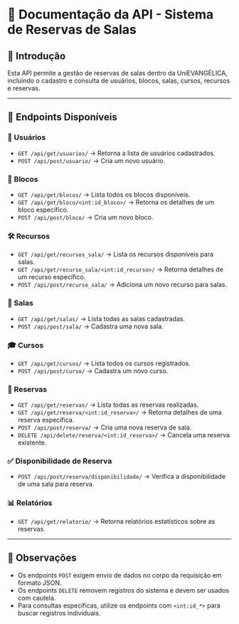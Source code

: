 # 📌 Documentação da API - Sistema de Reservas de Salas

## 🔹 Introdução
Esta API permite a gestão de reservas de salas dentro da UniEVANGÉLICA, incluindo o cadastro e consulta de usuários, blocos, salas, cursos, recursos e reservas.

---

## 🔹 Endpoints Disponíveis

### 👥 Usuários
- `GET /api/get/usuarios/` → Retorna a lista de usuários cadastrados.
- `POST /api/post/usuario/` → Cria um novo usuário.

### 🏢 Blocos
- `GET /api/get/blocos/` → Lista todos os blocos disponíveis.
- `GET /api/get/bloco/<int:id_bloco>/` → Retorna os detalhes de um bloco específico.
- `POST /api/post/bloco/` → Cria um novo bloco.

### 🛠 Recursos
- `GET /api/get/recursos_sala/` → Lista os recursos disponíveis para salas.
- `GET /api/get/recurso_sala/<int:id_recurso>/` → Retorna detalhes de um recurso específico.
- `POST /api/post/recurso_sala/` → Adiciona um novo recurso para salas.

### 🚪 Salas
- `GET /api/get/salas/` → Lista todas as salas cadastradas.
- `POST /api/post/sala/` → Cadastra uma nova sala.

### 🎓 Cursos
- `GET /api/get/cursos/` → Lista todos os cursos registrados.
- `POST /api/post/curso/` → Cadastra um novo curso.

### 📅 Reservas
- `GET /api/get/reservas/` → Lista todas as reservas realizadas.
- `GET /api/get/reserva/<int:id_reserva>/` → Retorna detalhes de uma reserva específica.
- `POST /api/post/reserva/` → Cria uma nova reserva de sala.
- `DELETE /api/delete/reserva/<int:id_reserva>/` → Cancela uma reserva existente.

### ✅ Disponibilidade de Reserva
- `POST /api/post/reserva/disponibilidade/` → Verifica a disponibilidade de uma sala para reserva.

### 📊 Relatórios
- `GET /api/get/relatorio/` → Retorna relatórios estatísticos sobre as reservas.

---

## 📌 Observações
- Os endpoints `POST` exigem envio de dados no corpo da requisição em formato JSON.
- Os endpoints `DELETE` removem registros do sistema e devem ser usados com cautela.
- Para consultas específicas, utilize os endpoints com `<int:id_*>` para buscar registros individuais.
